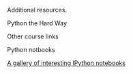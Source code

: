 Additional resources.

Python the Hard Way

Other course links

Python notbooks

[A gallery of interesting IPython notebooks](https://github.com/ipython/ipython/wiki/A-gallery-of-interesting-IPython-Notebooks)
